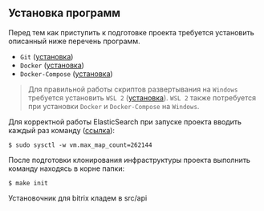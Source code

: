 ## Установка программ
Перед тем как приступить к подготовке проекта требуется установить описанный ниже перечень программ.
- `Git` ([установка](https://git-scm.com/book/ru/v2/%D0%92%D0%B2%D0%B5%D0%B4%D0%B5%D0%BD%D0%B8%D0%B5-%D0%A3%D1%81%D1%82%D0%B0%D0%BD%D0%BE%D0%B2%D0%BA%D0%B0-Git))
- `Docker` ([установка](https://docs.docker.com/engine/install/))
- `Docker-Compose` ([установка](https://docs.docker.com/compose/install/))

> Для правильной работы скриптов развертывания на `Windows` требуется установить `WSL 2` ([установка](https://docs.microsoft.com/ru-ru/windows/wsl/install)). `WSL 2` также потребуется при установки `Docker` и `Docker-Compose` на `Windows`.


Для корректной работы ElasticSearch при запуске проекта вводить каждый раз команду ([ссылка](https://www.elastic.co/guide/en/elasticsearch/reference/current/docker.html#_set_vm_max_map_count_to_at_least_262144)):
```shell
$ sudo sysctl -w vm.max_map_count=262144
```

После подготовки клонирования инфраструктуры проекта выполнить команду находясь в корне папки:
```shell
$ make init
```

Установочник для bitrix кладем в src/api